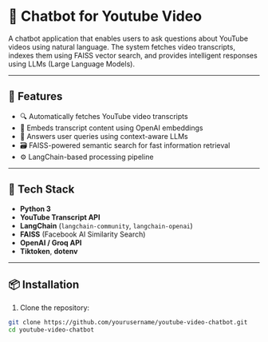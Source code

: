 # 🎥 Chatbot for Youtube Video

A chatbot application that enables users to ask questions about YouTube videos using natural language. The system fetches video transcripts, indexes them using FAISS vector search, and provides intelligent responses using LLMs (Large Language Models).

---

## 🚀 Features

- 🔍 Automatically fetches YouTube video transcripts
- 🧠 Embeds transcript content using OpenAI embeddings
- 💬 Answers user queries using context-aware LLMs
- 🗃️ FAISS-powered semantic search for fast information retrieval
- ⚙️ LangChain-based processing pipeline

---

## 🧰 Tech Stack

- **Python 3**
- **YouTube Transcript API**
- **LangChain** (`langchain-community`, `langchain-openai`)
- **FAISS** (Facebook AI Similarity Search)
- **OpenAI / Groq API**
- **Tiktoken**, **dotenv**

---

## 📦 Installation

1. Clone the repository:

```bash
git clone https://github.com/yourusername/youtube-video-chatbot.git
cd youtube-video-chatbot
